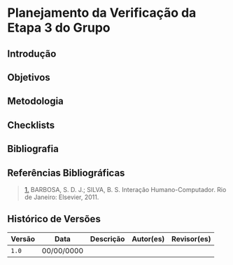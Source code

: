 # Planejamento da Verificação da Etapa 3 do Grupo

## Introdução

## Objetivos

## Metodologia

## Checklists

## Bibliografia

## Referências Bibliográficas

> <a id="REF1" href="#anchor_1">1.</a> BARBOSA, S. D. J.; SILVA, B. S. Interação Humano-Computador. Rio de Janeiro: Elsevier, 2011.

## Histórico de Versões

| Versão | Data       | Descrição | Autor(es) | Revisor(es) |
| ------ | ---------- | --------- | --------- | ----------- |
| `1.0`  | 00/00/0000 |           |           |             |
